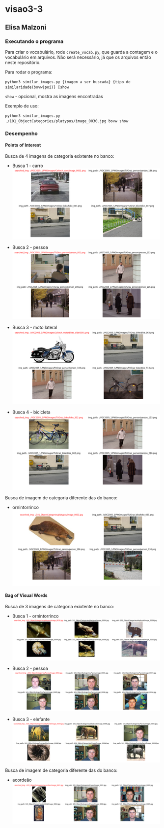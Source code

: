 # visao3-3
## Elisa Malzoni

### Executando o programa
Para criar o vocabulário, rode `create_vocab.py`, que guarda a contagem e o vocabulário em arquivos. Não será necessário, já que os arquivos então neste repositório.

Para rodar o programa:

`python3 similar_images.py {imagem a ser buscada} {tipo de similaridade(bovw|poi)} [show` 

`show` - opcional, mostra as imagens encontradas

Exemplo de uso:

`python3 similar_images.py ./101_ObjectCategories/platypus/image_0030.jpg bovw show`

### Desempenho
#### Points of Interest
Busca de 4 imagens de categoria exixtente no banco:

  - Busca 1 - carro
![imagem poi](./imgs/poi_01.png)


  - Busca 2 - pessoa
![imagem poi](./imgs/poi_02.png)


  - Busca 3 - moto lateral
![imagem poi](./imgs/poi_03.png)


  - Busca 4 - bicicleta
![imagem poi](./imgs/poi_04.png)

Busca de imagem de categoria diferente das do banco:

  - ornintorrinco
![imagem poi](./imgs/poi_05.png)


#### Bag of Visual Words
Busca de 3 imagens de categoria exixtente no banco:

  - Busca 1 - ornintorrinco
![imagem bovw](./imgs/bovw_01.png)


  - Busca 2 - pessoa
![imagem bovw](./imgs/bovw_02.png)


  - Busca 3 - elefante
![imagem bovw](./imgs/bovw_03.png)


Busca de imagem de categoria diferente das do banco:

  - acordeão
![imagem bovw](./imgs/bovw_04.png)
